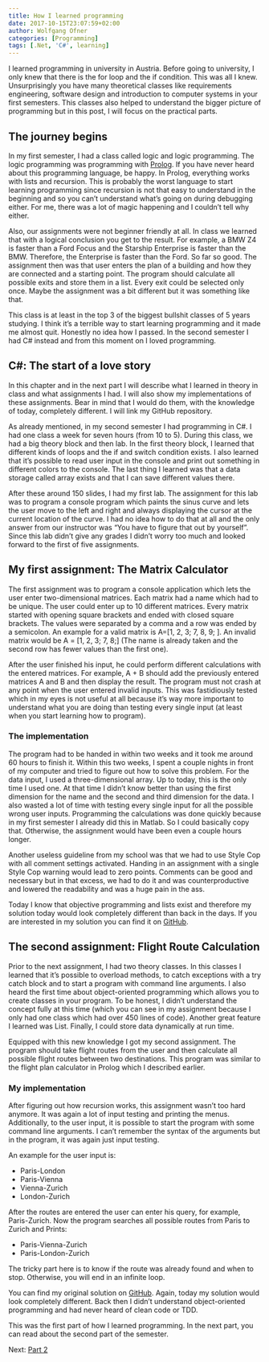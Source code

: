```yaml
---
title: How I learned programming
date: 2017-10-15T23:07:59+02:00
author: Wolfgang Ofner
categories: [Programming]
tags: [.Net, 'C#', learning]
---
```

I learned programming in university in Austria. Before going to university, I only knew that there is the for loop and the if condition. This was all I knew. Unsurprisingly you have many theoretical classes like requirements engineering, software design and introduction to computer systems in your first semesters. This classes also helped to understand the bigger picture of programming but in this post, I will focus on the practical parts.

## The journey begins

In my first semester, I had a class called logic and logic programming. The logic programming was programming with <a href="https://en.wikipedia.org/wiki/Prolog" target="_blank" rel="noopener noreferrer">Prolog</a>. If you have never heard about this programming language, be happy. In Prolog, everything works with lists and recursion. This is probably the worst language to start learning programming since recursion is not that easy to understand in the beginning and so you can&#8217;t understand what&#8217;s going on during debugging either. For me, there was a lot of magic happening and I couldn&#8217;t tell why either.

Also, our assignments were not beginner friendly at all. In class we learned that with a logical conclusion you get to the result. For example, a BMW Z4 is faster than a Ford Focus and the Starship Enterprise is faster than the BMW. Therefore, the Enterprise is faster than the Ford. So far so good. The assignment then was that user enters the plan of a building and how they are connected and a starting point. The program should calculate all possible exits and store them in a list. Every exit could be selected only once. Maybe the assignment was a bit different but it was something like that.

This class is at least in the top 3 of the biggest bullshit classes of 5 years studying. I think it&#8217;s a terrible way to start learning programming and it made me almost quit. Honestly no idea how I passed. In the second semester I had C# instead and from this moment on I loved programming.

## C#: The start of a love story

In this chapter and in the next part I will describe what I learned in theory in class and what assignments I had. I will also show my implementations of these assignments. Bear in mind that I would do them, with the knowledge of today, completely different. I will link my GitHub repository.

As already mentioned, in my second semester I had programming in C#. I had one class a week for seven hours (from 10 to 5). During this class, we had a big theory block and then lab. In the first theory block, I learned that different kinds of loops and the if and switch condition exists. I also learned that it&#8217;s possible to read user input in the console and print out something in different colors to the console. The last thing I learned was that a data storage called array exists and that I can save different values there.

After these around 150 slides, I had my first lab. The assignment for this lab was to program a console program which paints the sinus curve and lets the user move to the left and right and always displaying the cursor at the current location of the curve. I had no idea how to do that at all and the only answer from our instructor was &#8220;You have to figure that out by yourself&#8221;. Since this lab didn&#8217;t give any grades I didn&#8217;t worry too much and looked forward to the first of five assignments.

## My first assignment: The Matrix Calculator

The first assignment was to program a console application which lets the user enter two-dimensional matrices. Each matrix had a name which had to be unique. The user could enter up to 10 different matrices. Every matrix started with opening square brackets and ended with closed square brackets. The values were separated by a comma and a row was ended by a semicolon. An example for a valid matrix is A=\[1, 2, 3; 7, 8, 9; ]. An invalid matrix would be A = [1, 2, 3; 7, 8;\] (The name is already taken and the second row has fewer values than the first one).

After the user finished his input, he could perform different calculations with the entered matrices. For example, A + B should add the previously entered matrices A and B and then display the result. The program must not crash at any point when the user entered invalid inputs. This was fastidiously tested which in my eyes is not useful at all because it&#8217;s way more important to understand what you are doing than testing every single input (at least when you start learning how to program).

### The implementation

The program had to be handed in within two weeks and it took me around 60 hours to finish it. Within this two weeks, I spent a couple nights in front of my computer and tried to figure out how to solve this problem. For the data input, I used a three-dimensional array. Up to today, this is the only time I used one. At that time I didn&#8217;t know better than using the first dimension for the name and the second and third dimension for the data. I also wasted a lot of time with testing every single input for all the possible wrong user inputs. Programming the calculations was done quickly because in my first semester I already did this in Matlab. So I could basically copy that. Otherwise, the assignment would have been even a couple hours longer.

Another useless guideline from my school was that we had to use Style Cop with all comment settings activated. Handing in an assignment with a single Style Cop warning would lead to zero points. Comments can be good and necessary but in that excess, we had to do it and was counterproductive and lowered the readability and was a huge pain in the ass.

Today I know that objective programming and lists exist and therefore my solution today would look completely different than back in the days. If you are interested in my solution you can find it on <a href="https://github.com/WolfgangOfner/UNI-MatrixCalculator" target="_blank" rel="noopener noreferrer">GitHub</a>.

## The second assignment: Flight Route Calculation

Prior to the next assignment, I had two theory classes. In this classes I learned that it’s possible to overload methods, to catch exceptions with a try catch block and to start a program with command line arguments. I also heard the first time about object-oriented programming which allows you to create classes in your program. To be honest, I didn’t understand the concept fully at this time (which you can see in my assignment because I only had one class which had over 450 lines of code). Another great feature I learned was List. Finally, I could store data dynamically at run time.

Equipped with this new knowledge I got my second assignment. The program should take flight routes from the user and then calculate all possible flight routes between two destinations. This program was similar to the flight plan calculator in Prolog which I described earlier.

### My implementation

After figuring out how recursion works, this assignment wasn’t too hard anymore. It was again a lot of input testing and printing the menus. Additionally, to the user input, it is possible to start the program with some command line arguments. I can’t remember the syntax of the arguments but in the program, it was again just input testing.

An example for the user input is:

  * Paris-London
  * Paris-Vienna
  * Vienna-Zurich
  * London-Zurich

After the routes are entered the user can enter his query, for example, Paris-Zurich. Now the program searches all possible routes from Paris to Zurich and Prints:

  * Paris-Vienna-Zurich
  * Paris-London-Zurich

The tricky part here is to know if the route was already found and when to stop. Otherwise, you will end in an infinite loop.

You can find my original solution on <a href="https://github.com/WolfgangOfner/Uni-FlightRouteCalculator" target="_blank" rel="noopener noreferrer">GitHub</a>. Again, today my solution would look completely different. Back then I didn’t understand object-oriented programming and had never heard of clean code or TDD.

This was the first part of how I learned programming. In the next part, you can read about the second part of the semester.

Next: <a href="http://www.programmingwithwolfgang.com/how-i-learned-programming-part-2/" target="_blank" rel="noopener noreferrer">Part 2</a>